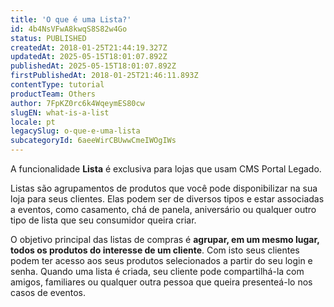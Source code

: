 ```yaml
---
title: 'O que é uma Lista?'
id: 4b4NsVFwA8kwqS8S82w4Go
status: PUBLISHED
createdAt: 2018-01-25T21:44:19.327Z
updatedAt: 2025-05-15T18:01:07.892Z
publishedAt: 2025-05-15T18:01:07.892Z
firstPublishedAt: 2018-01-25T21:46:11.893Z
contentType: tutorial
productTeam: Others
author: 7FpKZ0rc6k4WqeymES80cw
slugEN: what-is-a-list
locale: pt
legacySlug: o-que-e-uma-lista
subcategoryId: 6aeeWirCBUwwCmeIWOgIWs
---
```


<div class="alert alert-warning">
  <p>A funcionalidade <b>Lista</b> é exclusiva para lojas que usam CMS Portal Legado.</p>
</div>

Listas são agrupamentos de produtos que você pode disponibilizar na sua loja para seus clientes. Elas podem ser de diversos tipos e estar associadas a eventos, como casamento, chá de panela, aniversário ou qualquer outro tipo de lista que seu consumidor queira criar. 

O objetivo principal das listas de compras é __agrupar, em um mesmo lugar, todos os produtos do interesse de um cliente__. Com isto seus clientes podem ter acesso aos seus produtos selecionados a partir do seu login e senha. Quando uma lista é criada, seu cliente pode compartilhá-la com amigos, familiares ou qualquer outra pessoa que queira presenteá-lo nos casos de eventos.

